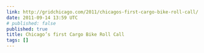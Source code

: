 ```yaml
---
link: http://gridchicago.com/2011/chicagos-first-cargo-bike-roll-call/
date: 2011-09-14 13:59 UTC
# published: false
published: true
title: Chicago’s first Cargo Bike Roll Call
tags: []
---
```




